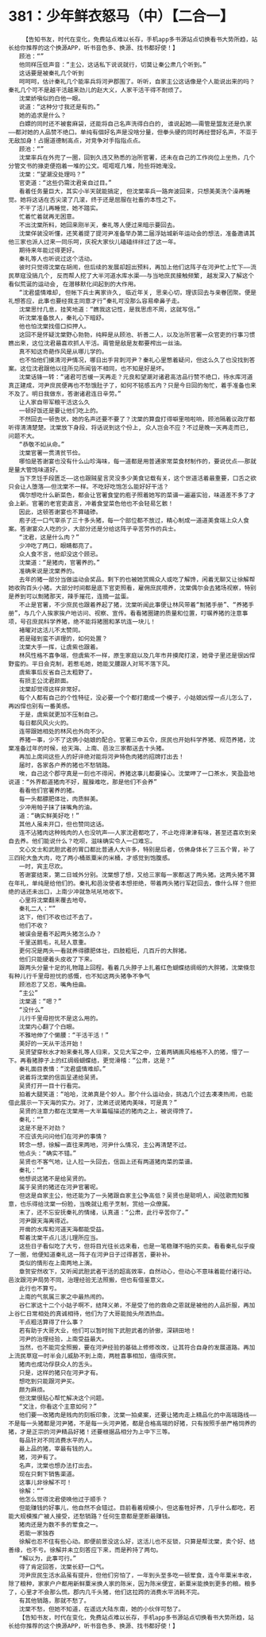 # 381：少年鲜衣怒马（中）【二合一】
        【告知书友，时代在变化，免费站点难以长存，手机app多书源站点切换看书大势所趋，站长给你推荐的这个换源APP，听书音色多、换源、找书都好使！】
       顾池：“”
       他同样压低声音：“主公，这话私下说说就行，切莫让秦公肃几个听到。”
       这话要是被秦礼几个听到
       呵呵呵，估计秦礼几个能率兵将河尹郡围了。听听，自家主公这话像是个人能说出来的吗？秦礼几个可不是越干活越来劲儿的赵大义，人家干活干得不耐烦了。
       沈棠娇嗔似的白他一眼。
       说道：“这种分寸我还是有的。”
       她的追求是什么？
       白嫖的同时还不被套麻袋，还能将自己名声洗得白白的, 谁说起她——甭管是盟友还是仇家——都对她的人品赞不绝口。单纯有個好名声是没啥分量，但拳头硬的同时再经营好名声，不亚于无敌加身！占据道德制高点，对竞争对手指指点点。
       顾池：“”
       沈棠率兵在外兜了一圈，回到久违又熟悉的治所官署，还未在自己的工作岗位上坐热，几个分管文书的掾吏便抱着一堆的公文。哐哐哐几堆，险些将她淹没。
       沈棠：“望潮没处理吗？”
       官吏道：“这些仍需沈君亲自过目。”
       看着任务量巨大，其实小半天就能搞定, 但沈棠率兵一路奔波回来，只想美美洗个澡再睡觉。她将这话在舌尖滚了几滚，终于还是屈服在社畜的本性之下。
       不干了活儿再睡觉，她不踏实。
       忙着忙着就再无困意。
       不出沈棠所料，她回来刚半天，秦礼等人便过来暗示要回去。
       沈棠佯装没听懂，还笑着提了提河尹准备举办第二届浮姑城新年运动会的想法，准备邀请其他三家也派人过来一同乐呵，庆祝大家伙儿磕磕绊绊过了这一年。
       期待来年能过得更好。
       秦礼等人也听说过这个活动。
       彼时只觉得沈棠在胡闹，但后续的发展却超出预料，再加上他们这阵子在河尹忙上忙下——流民草寇没搞几个, 反而帮人挖了大半河道水库水渠——与当地庶民接触频繁, 越发深入了解这个看似荒诞的运动会, 在潜移默化间起到的大作用。
       “沈君盛情难却, 但帐下兵士离家许久, 临近年关, 思亲心切，理该回去与亲眷团聚。便是礼想答应，此事也要经我主同意才行”秦礼可没那么容易牵鼻子走。
       沈棠思忖几息，挂笑地道：“瞧我这记性，是我思虑不周，这就写信。”
       听沈棠准备放人，秦礼心下暗舒。
       他也怕沈棠找借口扣押人。
       这回不是怀疑沈棠野心勃勃，纯粹是从顾池、祈善二人，以及治所官署一众官吏的行事习惯瞧出来，这位沈君最喜欢抓人干活。甭管是敌是友都要榨出一丝油。
       真不知这奇葩作风是从哪儿学的。
       也不怕他们摸清河尹情况，哪日出手背刺河尹？秦礼心里憋着疑问，但这么久了也没找到答案。这位沈君跟他以往所见所闻皆不相同，也不知是好是坏。
       沈棠话锋一转：“诸君可否缓一天再走？元良和望潮对诸君高洁品行赞不绝口，待水库河道真正建成，河尹庶民便再也不愁饿肚子了，如何不铭感五内？只是今日回的匆忙，着手准备也来不及了。明日我做东，答谢诸君连日辛劳。”
       让人家自带军粮干活这么久
       一顿好饭还是要让他们吃上的。
       不然回去一顿告状，她的名声还要不要了？沈棠的算盘打得噼里啪啦响，顾池隔着议政厅都听得清清楚楚。沈棠放下身段，将话说到这个份上, 众人岂会不应？不过是晚一天再走而已, 问题不大。
       “恭敬不如从命。”
       沈棠官署一贯清贫节俭。
       哪怕是答谢宴也没有什么山珍海味，每一道都是用普通家常菜食材制作的，要说优点——那就是量大管饱味道好。
       当下烹饪手段匮乏——这也跟贼星言灵没多少美食记载有关，这个世道活着最重要，口舌之欲只会让人堕落——但沈棠不一样。不吃好吃饱怎么能好好干活？
       偶尔想吃什么新菜色，都会让官署食堂的庖子照着她写的菜谱一遍遍实验，味道差不多了才会上新。官署的老官吏直言，冲着食堂菜色他也不会轻易乞骸！
       因此，这顿答谢宴也不算磕碜。
       庖子还一口气宰杀了三十多头猪，每一个部位都不放过，精心制成一道道美食端上众人食案。答谢宴众人吃的少，大部分还是分给这阵子辛苦劳作的兵士。
       “沈君，这是什么肉？”
       少冲吃了两口，眼睛都亮了。
       众人食不言，他却没这个顾忌。
       沈棠道：“是猪肉，官署养的。”
       准确来说是沈棠养的。
       去年的猪一部分当做运动会奖品，剩下的也被她赏赐众人或吃了解馋，闲着无聊又让徐解帮她收购百头小猪。大部分时间都是底下官吏照看，雇佣庶民喂养，沈棠偶尔会去猪场视察，特别是养到可以劁猪那天，辣手摧花，连摘一盆蛋。
       不止是官署，不少庶民也跟着养起了猪，沈棠听闻此事便让林风带着“劁猪手册”、“养猪手册”，与几个人挨家挨户地访问、视察、宣传。看看猪圈建的质量和位置，叮嘱养猪的注意事项，号召庶民科学养猪，绝不能将猪圈和茅坑连一块儿！
       褚曜对这活儿不太赞同。
       若是碰到蛮不讲理的，如何处置？
       沈棠大手一挥，让虞紫也跟着。
       林风性格不喜争端，但虞紫不一样，原生家庭以及几年市井摸爬打滚，她骨子里还是很凶悍野蛮的。平日会克制，若惹毛她，她能叉腰跟人对骂不落下风。
       虞紫事后反省自己太粗野了。
       有损主公沈君颜面。
       沈棠却觉得这样非常好。
       每个人都有自己的个性特征，没必要一个个都打磨成一个模子，小姑娘凶悍一点儿怎么了，再凶悍也别有一番美感。
       于是，虞紫就更加不压制自己。
       每日都风风火火的。
       连带跟她相处的林风也外向不少。
       养猪一事，少不了这俩小姑娘的配合。官署三申五令，庶民也开始科学养猪、规范养猪，沈棠准备过年的时候，给天海、上南、邑汝三家都送去十头猪。
       再加上席间这些人的好评绝对能将河尹特色肉猪的招牌打出去！
       届时，各家各户养的猪也不愁销路。
       唉，自己这个郡守真是一刻也不得闲，养猪这事儿都要操心。沈棠呷了一口茶水，笑盈盈地说道：“外界都道猪肉不好，腥臊难吃，那是他们不会养”
       看看他们官署养的猪。
       每一头都膘肥体壮，肉质鲜美。
       少冲用帕子抹了抹嘴角的油。
       道：“确实鲜美好吃！”
       其他人虽未开口，但也赞同这话。
       连不沾猪肉这种贱肉的人也没吭声——人家沈君都吃了，不止吃得津津有味，甚至还喜欢到亲自去养。他们能说什么？吃呗，滋味确实令人一口难忘。
       文心文士和武胆武者的胃口都比普通人大许多，特别是后者，仿佛身体长了三五个胃，补了三四轮大鱼大肉，吃了两小桶蒸粟米的米桶，才感觉到饱腹感。
       一时，宾主尽欢。
       答谢宴结束，第二日城外分别。沈棠想了想，又给三家每一家都送了两头猪。这两头猪不算在年礼，单纯是给他们的。秦礼和邑汝使者本想拒绝，带着两头猪行军赶回去，像什么样？但拒绝的话还未出口，上南少冲就急吼吼地收下。
       心里将沈棠翻来覆去地夸。
       秦礼二人：“”
       这下，他们不收也过不去了。
       他们不收？
       被误会是看不起两头猪怎么办？
       千里送鹅毛，礼轻人意重。
       更何况是两头一看就养得膘肥体壮，四肢粗短，几百斤的大胖猪。
       他们只能硬着头皮收了下来。
       跟两头分量十足的礼物踏上回程。看着几头脖子上扎着红色蝴蝶结绸缎的大胖猪，沈棠倏忽有种儿行千里母担忧的感慨，也不知这两头猪争不争气
       顾池忍了又忍，嘴角扭曲。
       “主公”
       沈棠道：“嗯？”
       “没什么”
       儿行千里母担忧不是这么用的。
       沈棠内心翻了个白眼。
       不雅地伸了个懒腰：“干活干活！”
       美好的一天从干活开始！
       吴贤望穿秋水才盼来秦礼等人归来，又见大军之中，立着两辆画风格格不入的猪，懵了一下。再看猪脖子上的红绸缎蝴蝶结，更觉滑稽：“公肃，这是？”
       秦礼面目表情：“沈君盛情难却。”
       说着将沈棠的信函呈递给吴贤。
       吴贤打开一目十行看完。
       拍着大腿笑道：“哈哈，沈弟真是个妙人。那个什么运动会，挑选几个过去凑凑热闹，也能借此展示一下天海的实力。对了，沈弟还说猪肉美味，可是真？”
       吴贤的注意力都在沈棠用一大半篇幅描述的猪肉之上，被说得馋了。
       秦礼：“”
       这是不是不对劲？
       不应该先问问他们在河尹的事情？
       转念一想，徐解一直往来两地，河尹什么情况，主公再清楚不过。
       他点头：“确实不错。”
       吴贤也不客气地，让人拉一头回去，信函上还有两道猪肉菜的菜谱。
       秦礼：“”
       他想说这猪不是给吴贤的。
       属于吴贤的猪还在河尹官署呢。
       但这是自家主公，他还能为了一头猪跟自家主公争高低？吴贤也是聪明人，闻弦歌而知雅意，也乐得给沈棠一份脸，当晚就让庖子烹制，赏给一众僚属。
       末了，还不忘安抚秦礼的情绪，认真道：“公肃，此行辛苦你了。”
       河尹跟天海离得近。
       开凿的水库和河道天海都能受益。
       帮着沈棠干点儿活儿理所应当。
       这些日子看似吃了大亏，但将目光往长远来看，也是一笔稳赚不赔的买卖。看看秦礼似乎瘦了一圈，他便知道秦礼这一阵子在河尹日子过得甚苦，要补补。
       类似的情形在上南两地上演。
       章贺安然收下，又听闻武胆武者干活的超高效率，自然动心，但动心不意味着能付诸行动。邑汝跟河尹局势不同，治理经验无法照搬，但也有借鉴意义。
       此行也不算亏。
       上南的气氛属三家之中最热闹的。
       谷仁家这十二个小姑子啊不，结拜义弟，不是受了他的救命之恩就是被他的人品折服，再加上谷仁日常相处的真诚相待，他们为了大哥能抛头颅洒热血。
       干点粗活算得了什么事？
       若有助于大哥大业，他们可以暂时抛下武胆武者的骄傲，深耕田地！
       河尹的治理经验，上南受益最大。
       当然，也不能完全照搬，要在河尹经验的基础上修修改改，让其符合自身的发展道路。再加上流民草寇一时半会儿威胁不到上南，两桩喜事相加，值得庆贺。
       猪肉也成功俘获众人的舌头。
       只是，这样的猪只在河尹才有。
       想吃到只能跟河尹买。
       颇为麻烦。
       但沈棠很贴心帮忙解决这个问题。
       “文注，你看这个主意如何？”
       他们要一改猪肉是贱肉的刻板印象，沈棠一拍桌案，还要让猪肉走上精品化的中高端路线——不是每一头猪都是河尹猪，不是每一头河尹猪，都是合格高端的好猪，只有按照手册严格饲养的猪，才是正宗的河尹精品好猪！还要根据品相分为上中下三等。
       每品针对不同消费水平的人。
       最上品的猪，宰最有钱的人。
       猪，河尹有了。
       名声，沈棠也想办法打出去。
       现在只剩下销售渠道。
       这事儿非徐解不可！
       徐解：“”
       他怎么觉得沈君使唤他过于顺手？
       但能赚钱的好事儿，他自然不会错过。目前看着规模小，但这畜牲好养，几乎什么都吃，若能大规模推广被人接受，还愁销路？任何生意都是垄断最赚钱。
       猪肉还是为数不多的荤食之一。
       若能一家独吞
       徐解也忍不住有些心动。即便前景没这么好，这活儿也不反锁，只算是帮沈棠，卖个好、结善缘，也不亏。徐解并未立刻答应下来，而是矜持了两句。
       “解以为，此事可行。”
       得了肯定回答，沈棠长舒一口气。
       河尹庶民生活水品虽有提升，但他们穷怕了，一年到头至多吃一顿荤食，连今年粟米丰收，除了粮种，家家户户都用新鲜粟米换人家的陈米，因为陈米便宜，新粟米能换到更多的粮。粮多了，心里才不会那么慌。郡内几千头猪，他们这拉跨的消费水平消耗不完。
       有其他销路，那就不愁了。
       沈棠不愁，但她不知道，在遥远大陆东南，她的小伙伴可愁了。
       【告知书友，时代在变化，免费站点难以长存，手机app多书源站点切换看书大势所趋，站长给你推荐的这个换源APP，听书音色多、换源、找书都好使！】